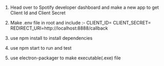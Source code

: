 1. Head over to Spotify developer dashboard and make a new app to get Client Id and Client Secret

2. Make .env file in root and include :-
  CLIENT_ID=
  CLIENT_SECRET=
  REDIRECT_URI=http://localhost:8888/callback

3. use npm install to install dependencies
4. use npm start to run and test
5. use electron-packager to make executable(.exe) file

